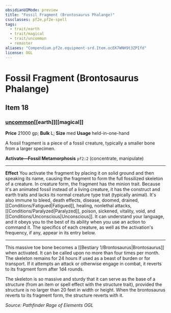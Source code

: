 ```yaml
---
obsidianUIMode: preview
title: "Fossil Fragment (Brontosaurus Phalange)"
cssclasses: pf2e,pf2e-spell
tags:
  - trait/earth
  - trait/magical
  - trait/uncommon
  - remaster
aliases: "Compendium.pf2e.equipment-srd.Item.ocEK7WNH9t3ZPIfd"
license: OGL
---
```

# Fossil Fragment (Brontosaurus Phalange)
## Item 18
### [uncommon](uncommon "Uncommon Rarity Trait")[[earth]][[magical]]


**Price** 21000 gp; 
**Bulk** L; **Size** med
**Usage** held-in-one-hand

A fossil fragment is a piece of a fossil creature, typically a smaller bone from a larger specimen.

**Activate—Fossil Metamorphosis** `pf2:2` (concentrate, manipulate)

* * *

**Effect** You activate the fragment by placing it on solid ground and then speaking its name, causing the fragment to form the full fossilized skeleton of a creature. In creature form, the fragment has the minion trait. Because it's an animated fossil instead of a living creature, it has the construct and earth traits and lacks its normal creature type trait (typically animal). It's also immune to bleed, death effects, disease, doomed, drained, [[Conditions/Fatigued|Fatigued]], healing, nonlethal attacks, [[Conditions/Paralyzed|Paralyzed]], poison, sickened, vitality, void, and [[Conditions/Unconscious|Unconscious]]. It can understand your language, and it obeys you to the best of its ability when you use an action to command it. The specifics of each creature, as well as the activation's frequency, if any, appear in its entry below.

* * *

This massive toe bone becomes a [[Bestiary 1/Brontosaurus|Brontosaurus]] when activated. It can be called upon no more than four times per month. The skeleton remains for 24 hours if used as a beast of burden or for transport. If it attempts an attack or otherwise engage in combat, it reverts to its fragment form after 1d4 rounds.

The skeleton is so massive and sturdy that it can serve as the base of a structure (from an item or spell effect with the structure trait), provided the structure is no larger than 20 feet in width or height. When the brontosaurus reverts to its fragment form, the structure reverts with it.

*Source: Pathfinder Rage of Elements*
*OGL*